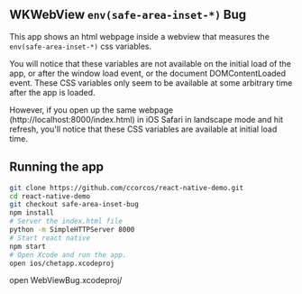 ## WKWebView `env(safe-area-inset-*)` Bug

This app shows an html webpage inside a webview that measures the `env(safe-area-inset-*)` css variables.

You will notice that these variables are not available on the initial load of the app, or after the window load event, or the document DOMContentLoaded event. These CSS variables only seem to be available at some arbitrary time after the app is loaded.

However, if you open up the same webpage (http://localhost:8000/index.html) in iOS Safari in landscape mode and hit refresh, you'll notice that these CSS variables are available at initial load time.

## Running the app

```sh
git clone https://github.com/ccorcos/react-native-demo.git
cd react-native-demo
git checkout safe-area-inset-bug
npm install
# Server the index.html file
python -m SimpleHTTPServer 8000
# Start react native
npm start
# Open Xcode and run the app.
open ios/chetapp.xcodeproj
```

open WebViewBug.xcodeproj/